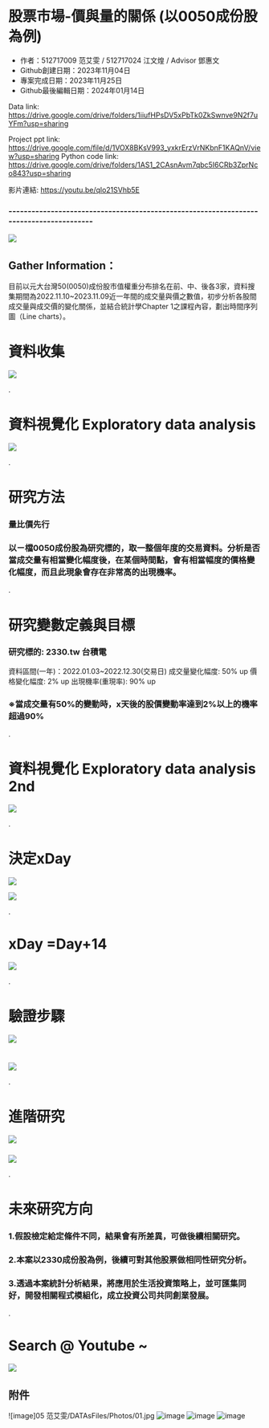 # 股票市場-價與量的關係 (以0050成份股為例)

- 作者：512717009 范艾雯 / 512717024 江文煌 / Advisor 鄧惠文
- Github創建日期：2023年11月04日
- 專案完成日期：2023年11月25日
- Github最後編輯日期：2024年01月14日
 
Data link: https://drive.google.com/drive/folders/1iiufHPsDV5xPbTk0ZkSwnve9N2f7uYFm?usp=sharing

Project ppt link: https://drive.google.com/file/d/1VOX8BKsV993_yxkrErzVrNKbnF1KAQnV/view?usp=sharing
Python code link: https://drive.google.com/drive/folders/1AS1_2CAsnAvm7qbc5I6CRb3ZprNco843?usp=sharing

影片連結: https://youtu.be/qlo21SVhb5E

### ---------------------------------------------------------------------------------------
![](https://drive.usercontent.google.com/download?id=1gNC7d9x9R_xYm5aopOpOpNiAhSF89B9J&export=download&authuser=0&confirm=t&uuid=cb6f46df-30ae-4845-92ff-7f1a57decd3a&at=APZUnTX7VMzajaucMwvAXYJof7jh:1703471428483)

## Gather Information：
目前以元大台灣50(0050)成份股市值權重分布排名在前、中、後各3家，資料搜集期間為2022.11.10~2023.11.09近一年間的成交量與價之數值，初步分析各股間成交量與成交價的變化關係，並結合統計學Chapter 1之課程內容，劃出時間序列圖（Line charts）。

# 資料收集
![](https://drive.usercontent.google.com/download?id=1hh38bYzkU5klEkvzQbseGmVTKwkzZufe&export=download&authuser=0&confirm=t&uuid=4b1ba333-86c9-429f-8a24-8741680fc3fd&at=APZUnTWJiAF9VSEcYBTRjGonMIf2:1702045588861)

. 

# 資料視覺化 Exploratory data analysis 
![](https://drive.usercontent.google.com/download?id=1ZRCwuwX-FVnSKKAektZXAe5MmEW3yHjo&export=download&authuser=0&confirm=t&uuid=64ad2dd0-bd78-4d68-8d59-ddb3915dc409&at=APZUnTWmhY1zsQz3dpM3ab4wjN9h:1703471450021)  

.

# 研究方法
### 量比價先行
### 以ㄧ檔0050成份股為研究標的，取一整個年度的交易資料。分析是否當成交量有相當變化幅度後，在某個時間點，會有相當幅度的價格變化幅度，而且此現象會存在非常高的出現機率。                    

.

# 研究變數定義與目標
###   
### 研究標的: 2330.tw 台積電
資料區間(一年)：2022.01.03~2022.12.30(交易日)
成交量變化幅度: 50% up
價格變化幅度: 2% up
出現機率(重現率): 90% up 
###   
### ※當成交量有50%的變動時，x天後的股價變動率達到2%以上的機率超過90%

.

# 資料視覺化 Exploratory data analysis 2nd 

![](https://drive.usercontent.google.com/download?id=12vumd432NnvzfiUb-fl3b0P10pOilYpb&export=download&authuser=0&confirm=t&uuid=120808f9-0d56-42f9-9e52-fb647d80faba&at=APZUnTVwC5vBy9t7tl8YScZZ7-F7:1703475897182)

 .
 
# 決定xDay
 
![](https://drive.usercontent.google.com/download?id=142kNF1WwWzqjwK_P9xdNRqj6fYe0iseS&export=download&authuser=0&confirm=t&uuid=b0d2bc05-c979-4c50-a1c2-7a8dcce21ebf&at=APZUnTXKpFWgbUFf_naXpbKGPY5E:1702050104904)

![](https://drive.usercontent.google.com/download?id=1wAAYuNrnWqidIDVUfAhuchw1TuXY0R5L&export=download&authuser=0&confirm=t&uuid=5bcf70fc-76c0-4747-a2d8-bf85ee1402bf&at=APZUnTW1VbE7AHQ8qVO8NpY1zSVK:1702048142367)

.

# xDay =Day+14

![](https://drive.usercontent.google.com/download?id=1OaY303nnVpREzk1jO0t0q0Dor1iJbDG6&export=download&authuser=0&confirm=t&uuid=46113a0e-8992-4bcb-97c8-2d792db4ce72&at=APZUnTVl0OaqDWWPwyB9RRVX65nx:1702048171951)

.

# 驗證步驟
  
![](https://drive.usercontent.google.com/download?id=15Z5a8dSE1mVVP1hhvn8jskwpbFXNx1lQ&export=download&authuser=0&confirm=t&uuid=55f114af-acf3-4aeb-a4b1-f86a24e14a88&at=APZUnTX2D5CTomOnlFCOlKup6IQu:1702050301858)

# 
 
![](https://drive.usercontent.google.com/download?id=1ROJUNP7oWbwOcYK32G8xTYjfPZQMqmhW&export=download&authuser=0&confirm=t&uuid=dc20e272-027c-43d2-b172-97ac48d2c743&at=APZUnTUFSnwS0rGEPdVeNlCIeApy:1703471457960)

 .
 
# 進階研究
 
![](https://drive.usercontent.google.com/download?id=1-oBnV0GNSWdQZpOew1TcPlAW7Od2IZNV&export=download&authuser=0&confirm=t&uuid=c5b7898d-c3d9-4854-97d6-bc91e2be87fa&at=APZUnTWnRgC98z0OQGbh68io0-85:1702050308949)
###   
![](https://drive.usercontent.google.com/download?id=1Xd_SHiyePFkeVmOQwTuziHoYCccXRQQP&export=download&authuser=0&confirm=t&uuid=0882711d-c83c-4347-a302-2f2a53be044a&at=APZUnTXIsmDeRMvh9Z8M4Zxpxz7V:1703471466203)  

.

# 未來研究方向
### 1.假設檢定給定條件不同，結果會有所差異，可做後續相關研究。
### 2.本案以2330成份股為例，後續可對其他股票做相同性研究分析。
### 3.透過本案統計分析結果，將應用於生活投資策略上，並可匯集同好，開發相關程式模組化，成立投資公司共同創業發展。

  .
  
# Search @ Youtube ~

![](https://drive.usercontent.google.com/download?id=18KbToKD1FWaTHlOtRFkfKIROQAceDFCc&export=download&authuser=0&confirm=t&uuid=51f2c32f-b8b4-4464-af00-31799273c47d&at=APZUnTWgb1VcoPlb3BAj-qVcBRiO:1703471478459)
##  附件
![image]05 范艾雯/DATAsFiles/Photos/01.jpg
![image](https://github.com/evan7352/2023-Fall-Stat/blob/main/05%20%E8%8C%83%E8%89%BE%E9%9B%AF/26.jpg)
![image](https://github.com/evan7352/2023-Fall-Stat/blob/main/05%20%E8%8C%83%E8%89%BE%E9%9B%AF/27.jpg)
![image](https://github.com/evan7352/2023-Fall-Stat/blob/main/05%20%E8%8C%83%E8%89%BE%E9%9B%AF/28.jpg)
